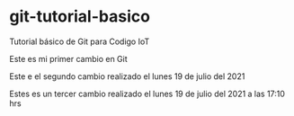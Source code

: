 # git-tutorial-basico
Tutorial básico de Git para Codigo IoT

Este es mi primer cambio en Git

Este e el segundo cambio realizado el lunes 19 de julio del 2021

Estes es un tercer cambio realizado el lunes 19 de julio del 2021 a las 17:10 hrs

